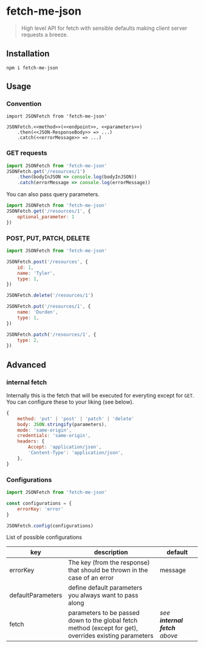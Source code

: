 # fetch-me-json

> High level API for fetch with sensible defaults making client server requests a breeze.

## Installation

`npm i fetch-me-json`

## Usage

### Convention
```
import JSONFetch from 'fetch-me-json'

JSONFetch.<<method>>(<<endpoint>>, <<parameters>>)
    .then(<<JSON-ResponseBody>> => ...)
    .catch(<<errorMessage>> => ...)
```

### GET requests
```javascript
import JSONFetch from 'fetch-me-json'
JSONFetch.get('/resources/1')
    .then(bodyInJSON => console.log(bodyInJSON))
    .catch(errorMessage => console.log(errorMessage))
```

You can also pass query parameters.

```javascript
import JSONFetch from 'fetch-me-json'
JSONFetch.get('/resources/1', {
    optional_parameter: 1
})
```

### POST, PUT, PATCH, DELETE

```javascript
import JSONFetch from 'fetch-me-json'

JSONFetch.post('/resources', {
    id: 1,
    name: 'Tyler',
    type: 1,
})

JSONFetch.delete('/resources/1')

JSONFetch.put('/resources/1', {
    name: 'Durden',
    type: 1,
})

JSONFetch.patch('/resources/1', {
    type: 2,
})
```

## Advanced

### internal fetch

Internally this is the fetch that will be executed for everyting except for `GET`. You can configure these to your liking (see below).

```javascript
{
    method: 'put' | 'post' | 'patch' | 'delete'
    body: JSON.stringify(parameters),
    mode: 'same-origin',
    credentials: 'same-origin',
    headers: {
        Accept: 'application/json',
        'Content-Type': 'application/json',
    },
}
```

### Configurations

```javascript
import JSONFetch from 'fetch-me-json'

const configurations = {
    errorKey: 'error'
}

JSONFetch.config(configurations)
```

List of possible configurations

| key  | description | default | 
|---|---|---|
| errorKey | The key (from the response) that should be thrown in the case of an error | message  |
| defaultParameters  | define default parameters you always want to pass along  |   |
| fetch  | parameters to be passed down to the global fetch method (except for get), overrides existing parameters  | *see **internal fetch** above* |